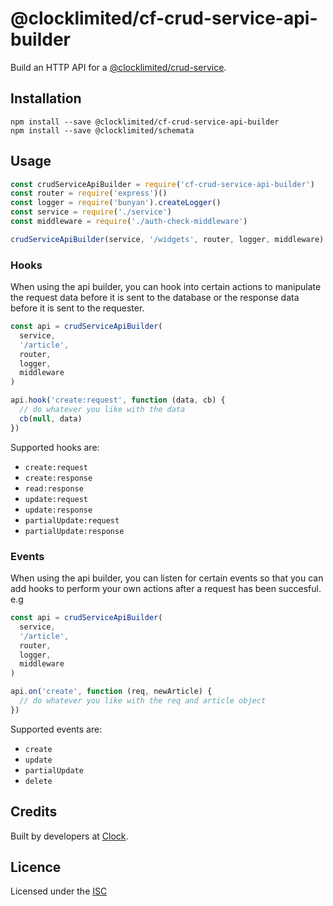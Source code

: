 # @clocklimited/cf-crud-service-api-builder

Build an HTTP API for a [@clocklimited/crud-service](https://github.com/clocklimited/crud-service).

## Installation

```
npm install --save @clocklimited/cf-crud-service-api-builder
npm install --save @clocklimited/schemata
```

## Usage

```js
const crudServiceApiBuilder = require('cf-crud-service-api-builder')
const router = require('express')()
const logger = require('bunyan').createLogger()
const service = require('./service')
const middleware = require('./auth-check-middleware')

crudServiceApiBuilder(service, '/widgets', router, logger, middleware)
```

### Hooks

When using the api builder, you can hook into certain actions to manipulate the request data before it is sent to the database or the response data before it is sent to the requester.

```js
const api = crudServiceApiBuilder(
  service,
  '/article',
  router,
  logger,
  middleware
)

api.hook('create:request', function (data, cb) {
  // do whatever you like with the data
  cb(null, data)
})
```

Supported hooks are:

- `create:request`
- `create:response`
- `read:response`
- `update:request`
- `update:response`
- `partialUpdate:request`
- `partialUpdate:response`

### Events

When using the api builder, you can listen for certain events so that you can add hooks to perform your own actions after a request has been succesful. e.g

```js
const api = crudServiceApiBuilder(
  service,
  '/article',
  router,
  logger,
  middleware
)

api.on('create', function (req, newArticle) {
  // do whatever you like with the req and article object
})
```

Supported events are:

- `create`
- `update`
- `partialUpdate`
- `delete`

## Credits

Built by developers at [Clock](http://clock.co.uk).

## Licence

Licensed under the [ISC](http://opensource.org/licenses/isc)
